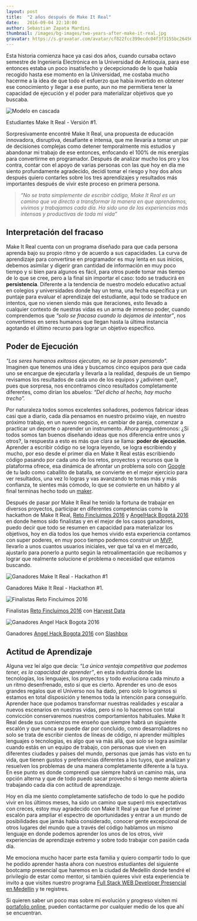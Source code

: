 ```yaml
---
layout: post
title:  "2 años después de Make It Real"
date:   2016-09-04 22:10:00
author: Sebastian Zapata Mardini
thumbnail: /images/bg-images/two-years-after-make-it-real.jpg
gravatar: https://s.gravatar.com/avatar/cf822fcc399ecdc04f3f3155bc264563?s=80
---
```


Esta historia comienza hace ya casi dos años, cuando cursaba octavo semestre de Ingeniería Electrónica en la Universidad de Antioquia, para ese entonces estaba un poco insatisfecho y decepcionado de lo que había recogido hasta ese momento en la Universidad, me costaba mucho hacerme a la idea de que todo el esfuerzo que había invertido en obtener ese conocimiento y llegar a ese punto, aun no me permitiera tener la capacidad de ejecución y el poder para materializar objetivos que yo buscaba.

<img src="/images/make-it-real-first-team.jpg" alt="Modelo en cascada" class="photo">
<p class="photo-description">Estudiantes Make It Real - Versión #1.</p>

Sorpresivamente encontré Make It Real, una propuesta de educación innovadora, disruptiva, desafiante e intensa, que me llevaría a tomar un par de decisiones complejas como detener temporalmente mis estudios y abandonar mi trabajo de ese entonces, enfocando el 100% de mis energías para convertirme en programador. Después de analizar mucho los pro y los contra, contar con el apoyo de varias personas con las que hoy en día me siento profundamente agradecido, decidí tomar el riesgo y hoy dos años después quiero contarles sobre los tres aprendizajes y resultados más importantes después de vivir este proceso en primera persona.

> *“No se trata simplemente de escribir código, Make It Real es un camino que va directo a transformar la manera en que aprendemos, vivimos y trabajamos cada día. Ha sido una de las experiencias más intensas y productivas de toda mi vida”*

## Interpretación del fracaso
Make It Real cuenta con un programa diseñado para que cada persona aprenda bajo su propio ritmo y de acuerdo a sus capacidades. La curva de aprendizaje para convertirse en programador es muy lenta en sus inicios, debemos asimilar y digerir gran cantidad de información en muy poco tiempo y si bien para algunos es fácil, para otros puede tomar más tiempo de lo que se cree, pero a la final sin importar el caso: todo se traducirá en **persistencia**. Diferente a la tendencia de nuestro modelo educativo actual en colegios y universidades donde hay un tema, una fecha específica y un puntaje para evaluar el aprendizaje del estudiante, aquí todo se traduce en intentos, que no vienen siendo más que iteraciones, esto llevado a cualquier contexto de nuestras vidas es un arma de inmenso poder, cuando comprendemos que *“solo se fracasa cuando lo dejamos de intentar”*, nos convertimos en seres humanos que llegan hasta la última instancia agotando el último recurso para lograr un objetivo específico.


## Poder de Ejecución
*"Los seres humanos exitosos ejecutan, no se la pasan pensando".*
Imaginen que tenemos una idea y buscamos cinco equipos para que cada uno se encargue de ejecutarla y llevarla a la realidad, después de un tiempo revisamos los resultados de cada uno de los equipos y ¿adivinen que?, pues que sorpresa, nos encontramos cinco resultados completamente diferentes, como dirían los abuelos: *“Del dicho al hecho, hay mucho trecho”.*

Por naturaleza todos somos excelentes soñadores, podemos fabricar ideas casi que a diario, cada día pensamos en nuestro próximo viaje, en nuestro próximo trabajo, en un nuevo negocio, en cambiar de pareja, comenzar a practicar un deporte o aprender un instrumento. Ahora preguntémonos: ¿Si todos somos tan buenos diseñando ideas que nos diferencia entre unos y otros?, la respuesta a esto es más que clara se llama: **poder de ejecución**. Aprender a escribir código no se logra leyendo, se logra escribiendo y mucho, por eso desde el primer día en Make It Real estás escribiendo código pasando por cada uno de los retos, proyectos y recursos que la plataforma ofrece, esa dinámica de afrontar un problema solo con <a href="https://www.google.com" target="_blank">Google</a> de tu lado como caballito de batalla, se convierte en el mejor ejercicio para ver resultados, una vez lo logras y vas avanzando te tomas más y más confianza, te sientes más cómodo, lo que se convierte en un hábito y al final terminas hecho todo un <a href="https://makerfairecompostela.com/2015/05/02/que-es-un-maker/" target="_blank">maker</a>.

Después de pasar por Make It Real he tenido la fortuna de trabajar en diversos proyectos, participar en diferentes competencias como la hackathon de Make It Real, <a href="http://www.fincluimos.com" target="_blank">Reto Fincluimos 2016</a> y <a href="http://storify.com/Zentrifugalabs/angel-hack-bogota-un-espacio-donde-todos-pueden-ha/embed?border=false" target="_blank">AngelHack Bogotá 2016</a> en donde hemos sido finalistas y en el mejor de los casos ganadores, puedo decir que todo se resumen en capacidad para materializar los objetivos, hoy en día todos los que hemos vivido esta experiencia contamos con super poderes, en muy poco tiempo podemos construir un <a href="http://blog.makeitreal.camp/disenando-un-producto-viable-minimo/" target="_blank">MVP</a>, llevarlo a unos cuantos usuarios iniciales, ver que tal va en el mercado, ajustarlo para ponerlo a punto según la retroalimentación que recibamos y lograr que realmente solucione el problema o necesidad que estamos buscando.

<img src="/images/make-it-real-hackathon.jpg" alt="Ganadores Make It Real - Hackathon #1" class="photo">
<p class="photo-description">Ganadores Make It Real - Hackathon #1.</p>

<img src="/images/fincluimos-finalists.jpg" alt="Finalistas Reto Fincluimos 2016" class="photo">
<p class="photo-description">Finalistas <a href="http://www.fincluimos.com" target="_blank">Reto Fincluimos 2016</a> con <a href="http://www.harvestdata.co/" target="_blank">Harvest Data</a></p>

<img src="/images/angel-hack-winners.jpg" alt="Ganadores Angel Hack Bogota 2016" class="photo">
<p class="photo-description">Ganadores <a href="http://angelhack.com/" target="_blank">Angel Hack Bogota 2016</a> con <a href="http://www.slashbox.co/" target="_blank">Slashbox</a></p>

## Actitud de Aprendizaje

Alguna vez leí algo que decía: *“La única ventaja competitiva que podemos tener, es la capacidad de aprender”*, en esta industria donde las tecnologías, los lenguajes, los proyectos y todo evoluciona cada minuto a un ritmo desenfrenado, esto si que es cierto.  Aprender es uno de esos grandes regalos que el Universo nos ha dado, pero solo lo logramos si estamos en total disposición y tenemos toda la intención para conseguirlo. Aprender hace que podamos transformar nuestras realidades y escalar a nuevos escenarios en nuestras vidas, pero si no lo hacemos con total convicción conservaremos nuestros comportamientos habituales. Make It Real desde sus comienzos me enseño que siempre habrá un siguiente escalón y que nunca se puede dar por concluido, como desarrolladores no solo se trata de escribir cientos de líneas de código, ni aprender múltiples lenguajes o tecnologias, es algo que va más allá, que solo se logra asimilar cuando estás en un equipo de trabajo, con personas que viven en diferentes ciudades y países del mundo, personas que jamás has visto en tu vida, que tienen gustos y preferencias diferentes a los tuyos, que analizan y resuelven los problemas de una manera completamente diferente a la tuya. En ese punto es donde comprendí que siempre habrá un camino más, una opción alterna y que de todo puedo sacar provecho si tengo mente abierta trabajando cada día con actitud de aprendizaje.

Hoy en día me siento completamente satisfecho de todo lo que he podido vivir en los últimos meses, ha sido un camino que superó mis expectativas con creces, estoy muy agradecido con Make It Real ya que fue el primer escalón para ampliar el espectro de oportunidades y entrar a un mundo de posibilidades que jamás había considerado, conocer gente excepcional de otros lugares del mundo que a través del código hablamos un mismo lenguaje en donde podemos aprender los unos de los otros, vivir experiencias de aprendizaje extremo y sobre todo trabajar con pasión cada día.

Me emociona mucho hacer parte esta familia y quiero compartir todo lo que he podido aprender hasta ahora con nuestros estudiantes del siguiente bootcamp presencial que haremos en la ciudad de Medellín donde tendré el privilegio de estar como mentor, si también quieres vivir esta experiencia te invito a que visites nuestro programa <a href="http://www.makeitreal.camp/full-stack-medellin" target="_blank">Full Stack WEB Developer Presencial en Medellín</a> y te registres.
<p class="photo-description">Si quieren saber un poco mas sobre mí evolución y progreso visiten mi <a href="http://mardiniii.github.io/" target="_blank">portafolio online</a>, pueden contactarme por cualquier medio de los que ahí se encuentran.</p>
